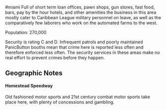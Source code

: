 #miami
Full of short term loan offices, pawn shops, gun stores, fast food, bars, pay by the hour hotels, and other amenities the business in this area mostly cater to Caribbean League military personnel on leave, as well as the comparatively few laborers who work on the automated farms to the west.   
  
Population: 270,000  
  
Security is rating C and D. Infrequent patrols and poorly maintained PanicButton booths mean that crime here is reported less often and therefore enforced less often. The security services in these areas make no real effort to prevent crimes before they happen.

## Geographic Notes

#### Homestead Speedway

Old fashioned motor sports and 21st century combat motor sports take place here, with plenty of concessions and gambling.